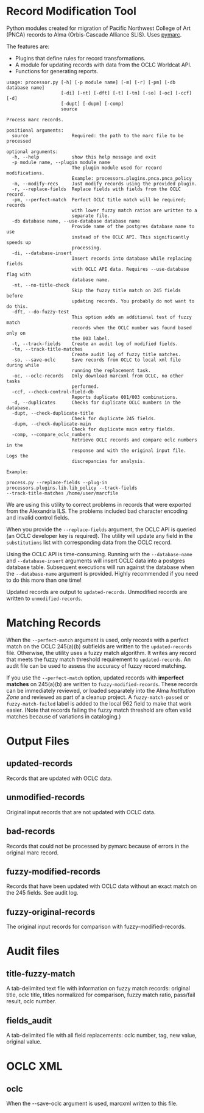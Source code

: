 # Record Modification Tool

Python modules created for migration of Pacific Northwest College of Art (PNCA) records to 
Alma (Orbis-Cascade Alliance SLIS). Uses [pymarc](https://gitlab.com/pymarc/pymarc).

The features are:

* Plugins that define rules for record transformations.
* A module for updating records with data from the OCLC Worldcat API.
* Functions for generating reports.

```
usage: processor.py [-h] [-p module name] [-m] [-r] [-pm] [-db database name]
                    [-di] [-nt] [-dft] [-t] [-tm] [-so] [-oc] [-ccf] [-d]
                    [-dupt] [-dupm] [-comp]
                    source

Process marc records.

positional arguments:
  source                Required: the path to the marc file to be processed

optional arguments:
  -h, --help            show this help message and exit
  -p module name, --plugin module name
                        The plugin module used for record modifications.
                        Example: processors.plugins.pnca.pnca_policy
  -m, --modify-recs     Just modify records using the provided plugin.
  -r, --replace-fields  Replace fields with fields from the OCLC record.
  -pm, --perfect-match  Perfect OCLC title match will be required; records
                        with lower fuzzy match ratios are written to a
                        separate file.
  -db database name, --use-database database name
                        Provide name of the postgres database name to use
                        instead of the OCLC API. This significantly speeds up
                        processing.
  -di, --database-insert
                        Insert records into database while replacing fields
                        with OCLC API data. Requires --use-database flag with
                        database name.
  -nt, --no-title-check
                        Skip the fuzzy title match on 245 fields before
                        updating records. You probably do not want to do this.
  -dft, --do-fuzzy-test
                        This option adds an additional test of fuzzy match
                        records when the OCLC number was found based only on
                        the 003 label.
  -t, --track-fields    Create an audit log of modified fields.
  -tm, --track-title-matches
                        Create audit log of fuzzy title matches.
  -so, --save-oclc      Save records from OCLC to local xml file during while
                        running the replacement task.
  -oc, --oclc-records   Only download marcxml from OCLC, no other tasks
                        performed.
  -ccf, --check-control-field-db
                        Reports duplicate 001/003 combinations.
  -d, --duplicates      Checks for duplicate OCLC numbers in the database.
  -dupt, --check-duplicate-title
                        Check for duplicate 245 fields.
  -dupm, --check-duplicate-main
                        Check for duplicate main entry fields.
  -comp, --compare_oclc_numbers
                        Retrieve OCLC records and compare oclc numbers in the
                        response and with the original input file. Logs the
                        discrepancies for analysis.
                        
Example:

process.py --replace-fields --plug-in processors.plugins.lib.lib_policy --track-fields 
--track-title-matches /home/user/marcfile 
```

We are using this utility to correct problems in records that were exported from the Alexandria ILS.
The problems included bad character encoding and invalid control fields.

When you provide the `--replace-fields` argument, the OCLC API is queried (an OCLC developer key is required). 
The utility will update any field in the `substitutions` list with corresponding data from the OCLC record.

Using the OCLC API is time-consuming. Running with the `--database-name` and `--database-insert` arguments will insert
OCLC  data into a postgres database table. Subsequent executions will run against the database 
when the `--database-name` argument is provided. Highly recommended if you need to do this more than one time!

Updated records are output to `updated-records`.  Unmodified records are written to `unmodified-records`.

# Matching Records

When the `--perfect-match` argument is used, only records with a perfect match on the OCLC 245(a)(b) subfields
are written to the `updated-records` file. Otherwise, the utility uses a fuzzy match algorithm. It writes
any record that meets the fuzzy match threshold requirement to `updated-records`.  An audit file can be used to assess the
accuracy of fuzzy record matching.

If you use the `--perfect-match` option, updated records with **imperfect matches** on 245(a)(b) are
written to `fuzzy-modified-records`. These records can be immediately reviewed, or loaded separately into
the Alma _Institution Zone_ and reviewed as part of a cleanup project. A `fuzzy-match-passed` or `fuzzy-match-failed`
label is added to the local 962 field to make that work easier. (Note that records failing the fuzzy match threshold
are often valid matches because of variations in cataloging.)

# Output Files

## updated-records
Records that are updated with OCLC data.

## unmodified-records
Original input records that are not updated with OCLC data.

## bad-records
Records that could not be processed by pymarc because of errors in the original marc record.

## fuzzy-modified-records
Records that have been updated with OCLC data without an exact match on the 245 fields. See audit log.

## fuzzy-original-records
The original input records for comparison with fuzzy-modified-records.

# Audit files

## title-fuzzy-match
A tab-delimited text file with information on fuzzy match records: original title, oclc title, titles normalized for 
comparison, fuzzy match ratio, pass/fail result,  oclc number. 

## fields_audit
A tab-delimited file with all field replacements: oclc number, tag, new value, original value.

# OCLC XML

## oclc
When the --save-oclc argument is used, marcxml written to this file.

